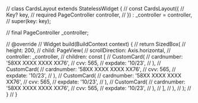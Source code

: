 // class CardsLayout extends StatelessWidget {
//   const CardsLayout({
//     Key? key,
//     required PageController controller,
//   })  : _controller = controller,
//         super(key: key);

//   final PageController _controller;

//   @override
//   Widget build(BuildContext context) {
//     return SizedBox(
//       height: 200,
//       child: PageView(
//         scrollDirection: Axis.horizontal,
//         controller: _controller,
//         children: const [
//           CustomCard(
//             cardnumber: '58XX XXXX XXXX XX76',
//             cvv: 565,
//             expdate: '10/23',
//           ),
//           CustomCard(
//             cardnumber: '58XX XXXX XXXX XX76',
//             cvv: 565,
//             expdate: '10/23',
//           ),
//           CustomCard(
//             cardnumber: '58XX XXXX XXXX XX76',
//             cvv: 565,
//             expdate: '10/23',
//           ),
//           CustomCard(
//             cardnumber: '58XX XXXX XXXX XX76',
//             cvv: 565,
//             expdate: '10/23',
//           ),
//         ],
//       ),
//     );
//   }
// }
